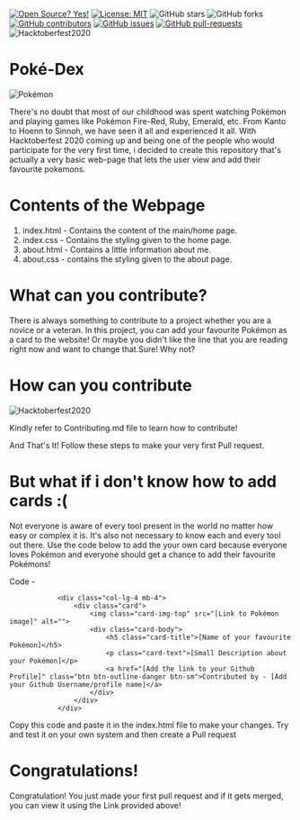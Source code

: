 [![Open Source? Yes!](https://badgen.net/badge/Open%20Source%20%3F/Yes%21/blue?icon=github)](https://github.com/AM1CODES/badges/)
[![License: MIT](https://img.shields.io/badge/License-MIT-green.svg)](https://opensource.org/licenses/MIT)
![GitHub stars](https://img.shields.io/github/stars/AM1CODES/Poke-Dex?style=social)
![GitHub forks](https://img.shields.io/github/forks/AM1CODES/Poke-Dex?style=social)
[![GitHub contributors](https://img.shields.io/github/contributors/AM1CODES/Poke-Dex.svg)](https://GitHub.com/AM1CODES/Poke-Dex/graphs/contributors/)
[![GitHub issues](https://img.shields.io/github/issues/AM1CODES/Poke-Dex.svg)](https://GitHub.com/AM1CODES/Poke-Dex/issues/)
[![GitHub pull-requests](https://img.shields.io/github/issues-pr/AM1CODES/Poke-Dex.svg)](https://GitHub.com/AM1CODES/Poke-Dex/pull/)
![Hacktoberfest2020](https://img.shields.io/github/hacktoberfest/2020/badges/shields?label=hacktoberfest%202020)

# Poké-Dex
![Pokémon](https://upload.wikimedia.org/wikipedia/commons/thumb/9/98/International_Pok%C3%A9mon_logo.svg/1200px-International_Pok%C3%A9mon_logo.svg.png)

There's no doubt that most  of our childhood was spent watching Pokémon and playing games like Pokémon Fire-Red, Ruby, Emerald, etc. From Kanto to Hoenn to Sinnoh, we have seen it all and experienced it all. With Hacktoberfest 2020 coming up and being one of the people who would participate for the very first time, i decided to create this repository that's actually a very basic web-page that lets the user view and add their favourite pokemons.

# Contents of the Webpage

1. index.html - Contains the content of the main/home page.
2. index.css -  Contains the styling given to the  home page.
3. about.html - Contains a little information about me.
4. about.css - contains the styling given to the about page.

# What can you contribute?

There is always something to contribute to a project whether you are a novice or a veteran. In this project, you can add your favourite Pokémon as a card to the website! Or maybe you didn't like the line that you are reading right now and want to change that.Sure! Why not?

# How can you contribute
![Hacktoberfest2020](https://hacktoberfest.digitalocean.com/assets/HF-full-logo-b05d5eb32b3f3ecc9b2240526104cf4da3187b8b61963dd9042fdc2536e4a76c.svg)

Kindly refer to Contributing.md file to learn how to contribute!

And That's It!
Follow these steps to make your very first Pull request.

# But what if i don't know how to add cards :(

Not everyone is aware of every tool present in the world no matter how easy or complex it is. It's also not necessary to know each and every tool out there. Use the code below to add the your own card because everyone loves Pokémon and everyone should get a chance to add their favourite Pokémons!

Code - 

                <div class="col-lg-4 mb-4">
                    <div class="card">
                        <img class="card-img-top" src="[Link to Pokémon image]" alt="">
                        <div class="card-body">
                            <h5 class="card-title">[Name of your favourite Pokémon]</h5>
                            <p class="card-text">[Small Description about your Pokémon]</p>
                            <a href="[Add the link to your Github Profile]" class="btn btn-outline-danger btn-sm">Contributed by - [Add your Github Username/profile name]</a>
                        </div>
                    </div>
                </div>

Copy this code and paste it in the index.html file to make your changes. Try and test it on your own system and then create a Pull request


# Congratulations!

Congratulation! You just made your first pull request and if it gets merged, you can view it using the Link provided above!

